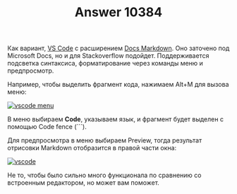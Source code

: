 ﻿---
title: "Answer 10384"
se.owner.user_id: 240512
se.owner.display_name: "MSDN.WhiteKnight"
se.owner.link: "https://ru.meta.stackoverflow.com/users/240512/msdn-whiteknight"
se.answer_id: 10384
se.question_id: 10382
se.post_type: answer
se.score: 4
se.is_accepted: True
---
<p>Как вариант, <a href="https://code.visualstudio.com" rel="nofollow noreferrer">VS Code</a> с расширением <a href="https://github.com/microsoft/vscode-docs-authoring/tree/master/docs-markdown" rel="nofollow noreferrer">Docs Markdown</a>. Оно заточено под Microsoft Docs, но и для Stackoverflow подойдет. Поддерживается подсветка синтаксиса, форматирование через команды меню и предпросмотр.</p>

<p>Например, чтобы выделить фрагмент кода, нажимаем Alt+M для вызова меню:</p>

<p><a href="https://i.stack.imgur.com/rYlPT.png" rel="nofollow noreferrer"><img src="https://i.stack.imgur.com/rYlPT.png" alt="vscode menu"></a></p>

<p>В меню выбираем <strong>Code</strong>, указываем язык, и фрагмент будет выделен с помощью Code fence (```). </p>

<p>Для предпросмотра в меню выбираем Preview, тогда результат отрисовки Markdown отобразится в правой части окна:</p>

<p><a href="https://i.stack.imgur.com/bOvQR.png" rel="nofollow noreferrer"><img src="https://i.stack.imgur.com/bOvQR.png" alt="vscode"></a></p>

<p>Не то, чтобы было сильно много функционала по сравнению со встроенным редактором, но может вам поможет.</p>

